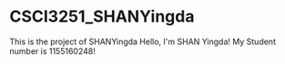 # CSCI3251_SHANYingda
This is the project of SHANYingda
Hello, I'm SHAN Yingda!
My Student number is 1155160248!
